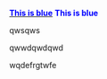 <a href="https://github.com/binti-jamshidbek/openSource/blob/main/Java.md#:~:text=This%20is%20blue%20This%20is%20blue"><span style="color:blue; font-weight:bold">This is blue</span></a>
<span style="color:blue; font-weight:bold">This is blue</span>



qwsqws
















qwwdqwdqwd








































wqdefrgtwfe
